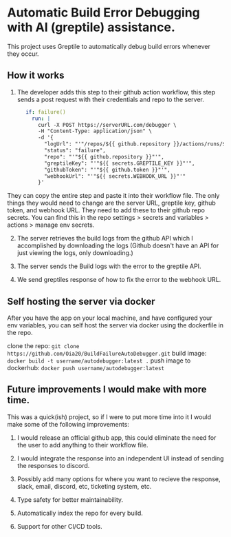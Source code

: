 # Automatic Build Error Debugging with AI (greptile) assistance.
This project uses Greptile to automatically debug build errors whenever they occur.

## How it works
1. The developer adds this step to their github action workflow, this step sends a post request with their credentials and repo to the server.
```yaml
      if: failure()
        run: |
          curl -X POST https://serverURL.com/debugger \
          -H "Content-Type: application/json" \
          -d '{
            "logUrl": "'"/repos/${{ github.repository }}/actions/runs/${{ github.run_id }}"'",
            "status": "failure",
            "repo": "'"${{ github.repository }}"'",
            "greptileKey": "'"${{ secrets.GREPTILE_KEY }}"'",
            "githubToken": "'"${{ github.token }}"'",
            "webhookUrl": "'"${{ secrets.WEBHOOK_URL }}"'"
          }'
```

They can copy the entire step and paste it into their workflow file. 
The only things they would need to change are the server URL, greptile key, github token, and webhook URL.
They need to add these to their github repo secrets. You can find this in the repo settings > secrets and variables > actions > manage env secrets.

2. The server retrieves the build logs from the github API which I accomplished by downloading the logs (Github doesn't have an API for just viewing the logs, only downloading.)

3. The server sends the Build logs with the error to the greptile API. 

4. We send greptiles response of how to fix the error to the webhook URL.


## Self hosting the server via docker

After you have the app on your local machine, and have configured your env variables, you can self host the server via docker using the dockerfile in the repo.

clone the repo: ```git clone https://github.com/Oia20/BuildFailureAutoDebugger.git```
build image: ```docker build -t username/autodebugger:latest .```
push image to dockerhub: ```docker push username/autodebugger:latest```


## Future improvements I would make with more time.


This was a quick(ish) project, so if I were to put more time into it I would make some of the following improvements:
1. I would release an official github app, this could eliminate the need for the user to add anything to their workflow file.

2. I would integrate the response into an independent UI instead of sending the responses to discord. 

3. Possibly add many options for where you want to recieve the response, slack, email, discord, etc, ticketing system, etc.

4. Type safety for better maintainability.

5. Automatically index the repo for every build.

6. Support for other CI/CD tools.